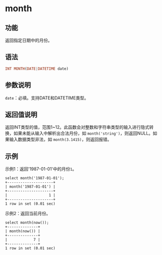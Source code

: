 # month

## 功能

返回指定日期中的月份。

## 语法

```Haskell
INT MONTH(DATE|DATETIME date)
```

## 参数说明

`date`：必填。支持DATE和DATETIME类型。

## 返回值说明

返回INT类型的值，范围1~12。此函数会对整数和字符串类型的输入进行隐式转换，如果未能从输入中解析出合法月份，如 `month('string')`，则返回NULL。如果输入数据类型非法，如 `month(3.1415)`，则返回报错。

## 示例

示例1：返回'1987-01-01'中的月份`1`。

```Plain Text
select month('1987-01-01');
+---------------------+
| month('1987-01-01') |
+---------------------+
|                   1 |
+---------------------+
1 row in set (0.01 sec)
```

示例2：返回当前月份。

```Plain Text
select month(now());
+--------------+
| month(now()) |
+--------------+
|            7 |
+--------------+
1 row in set (0.01 sec)
```
